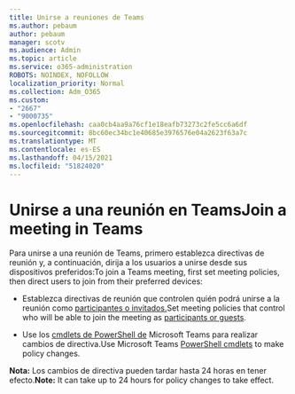 ```yaml
---
title: Unirse a reuniones de Teams
ms.author: pebaum
author: pebaum
manager: scotv
ms.audience: Admin
ms.topic: article
ms.service: o365-administration
ROBOTS: NOINDEX, NOFOLLOW
localization_priority: Normal
ms.collection: Adm_O365
ms.custom:
- "2667"
- "9000735"
ms.openlocfilehash: caa0cb4aa9a76cf1e18eafb73273c2fe5cc6a6df
ms.sourcegitcommit: 8bc60ec34bc1e40685e3976576e04a2623f63a7c
ms.translationtype: MT
ms.contentlocale: es-ES
ms.lasthandoff: 04/15/2021
ms.locfileid: "51824020"
---
```

# <a name="join-a-meeting-in-teams"></a><span data-ttu-id="2c1d3-102">Unirse a una reunión en Teams</span><span class="sxs-lookup"><span data-stu-id="2c1d3-102">Join a meeting in Teams</span></span>

<span data-ttu-id="2c1d3-103">Para unirse a una reunión de Teams, primero establezca directivas de reunión y, a continuación, dirija a los usuarios a unirse desde sus dispositivos preferidos:</span><span class="sxs-lookup"><span data-stu-id="2c1d3-103">To join a Teams meeting, first set meeting policies, then direct users to join from their preferred devices:</span></span>

- <span data-ttu-id="2c1d3-104">Establezca directivas de reunión que controlen quién podrá unirse a la reunión como [participantes o invitados.](https://docs.microsoft.com/microsoftteams/meeting-policies-in-teams#meeting-policy-settings---participants--guests)</span><span class="sxs-lookup"><span data-stu-id="2c1d3-104">Set meeting policies that control who will be able to join the meeting as [participants or guests](https://docs.microsoft.com/microsoftteams/meeting-policies-in-teams#meeting-policy-settings---participants--guests).</span></span> 

- <span data-ttu-id="2c1d3-105">Use los [cmdlets de PowerShell de](https://docs.microsoft.com/microsoftteams/teams-powershell-overview) Microsoft Teams para realizar cambios de directiva.</span><span class="sxs-lookup"><span data-stu-id="2c1d3-105">Use Microsoft Teams [PowerShell cmdlets](https://docs.microsoft.com/microsoftteams/teams-powershell-overview) to make policy changes.</span></span>    

<span data-ttu-id="2c1d3-106">**Nota:** Los cambios de directiva pueden tardar hasta 24 horas en tener efecto.</span><span class="sxs-lookup"><span data-stu-id="2c1d3-106">**Note:** It can take up to 24 hours for policy changes to take effect.</span></span>
